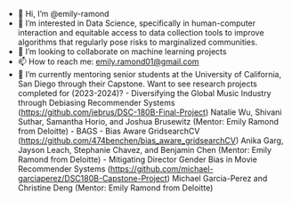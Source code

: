 - 👋 Hi, I’m @emily-ramond
- 👀 I’m interested in Data Science, specifically in human-computer interaction and equitable access to data collection tools to improve algorithms that regularly pose risks to marginalized communities.
- 💞️ I’m looking to collaborate on machine learning projects
- 📫 How to reach me: emily.ramond01@gmail.com
- 🌱 I’m currently mentoring senior students at the University of California, San Diego through their Capstone. Want to see research projects completed for (2023-2024)?
             - Diversifying the Global Music Industry through Debiasing Recommender Systems (https://github.com/jebrus/DSC-180B-Final-Project)
             Natalie Wu, Shivani Suthar, Samantha Horio, and Joshua Brusewitz (Mentor: Emily Ramond from Deloitte)
             - BAGS - Bias Aware GridsearchCV (https://github.com/474benchen/bias_aware_gridsearchCV)
             Anika Garg, Jayson Leach, Stephanie Chavez, and Benjamin Chen (Mentor: Emily Ramond from Deloitte)
             - Mitigating Director Gender Bias in Movie Recommender Systems (https://github.com/michael-garciaperez/DSC180B-Capstone-Project)
             Michael Garcia-Perez and Christine Deng (Mentor: Emily Ramond from Deloitte)
  

<!---
emily-ramond/emily-ramond is a ✨ special ✨ repository because its `README.md` (this file) appears on your GitHub profile.
You can click the Preview link to take a look at your changes.
--->
